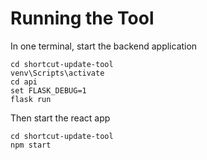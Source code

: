 # Running the Tool
In one terminal, start the backend application
```
cd shortcut-update-tool
venv\Scripts\activate
cd api
set FLASK_DEBUG=1
flask run
```

Then start the react app
```
cd shortcut-update-tool
npm start
```